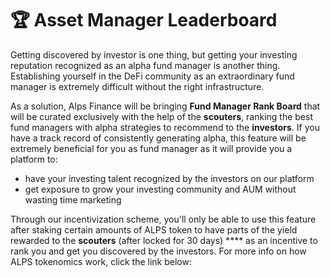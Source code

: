 # 🏆 Asset Manager Leaderboard

Getting discovered by investor is one thing, but getting your investing reputation recognized as an alpha fund manager is another thing. Establishing yourself in the DeFi community as an extraordinary fund manager is extremely difficult without the right infrastructure.&#x20;

As a solution, Alps Finance will be bringing **Fund Manager Rank Board** that will be curated exclusively with the help of the **scouters**, ranking the best fund managers with alpha strategies to recommend to the **investors**. If you have a track record of consistently generating alpha, this feature will be extremely beneficial for you as fund manager as it will provide you a platform to:

* have your investing talent recognized by the investors on our platform
* get exposure to grow your investing community and AUM without wasting time marketing&#x20;

Through our incentivization scheme, you'll only be able to use this feature after staking certain amounts of ALPS token to have parts of the yield rewarded to the **scouters** (after locked for 30 days) **** as an incentive to rank you and get you discovered by the investors. For more info on how ALPS tokenomics work, click the link below:
